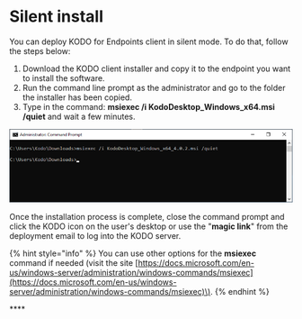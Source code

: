 # Silent install

You can deploy KODO for Endpoints client in silent mode. To do that, follow the steps below:

1. Download the KODO client installer and copy it to the endpoint you want to install the software.
2. Run the command line prompt as the administrator and go to the folder the installer has been copied. 
3. Type in the command: **msiexec /i KodoDesktop\_Windows\_x64.msi /quiet** and wait a few minutes.

![](../../.gitbook/assets/image%20%28140%29.png)

Once the installation process is complete, close the command prompt and click the KODO icon on the user's desktop or use the "**magic link**" from the deployment email to log into the KODO server.

{% hint style="info" %}
You can use other options for the **msiexec** command if needed \(visit the site [https://docs.microsoft.com/en-us/windows-server/administration/windows-commands/msiexec](https://docs.microsoft.com/en-us/windows-server/administration/windows-commands/msiexec)\).
{% endhint %}





\*\*\*\*


